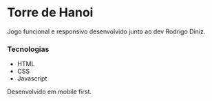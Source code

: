 # Torre de Hanoi  

Jogo funcional e responsivo desenvolvido junto ao dev Rodrigo Diniz. 

### Tecnologias
- HTML
- CSS
- Javascript

Desenvolvido em mobile first.
